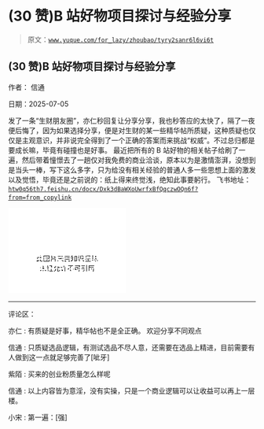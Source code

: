# (30 赞)B 站好物项目探讨与经验分享

> 原文：[`www.yuque.com/for_lazy/zhoubao/tyry2sanr6l6vi6t`](https://www.yuque.com/for_lazy/zhoubao/tyry2sanr6l6vi6t)

## (30 赞)B 站好物项目探讨与经验分享

作者： 信通

日期：2025-07-05

发了一条“生财朋友圈”，亦仁秒回复让分享分享，我也秒答应的太快了，隔了一夜便后悔了，因为如果选择分享，便是对生财的某一些精华帖所质疑，这种质疑也仅仅是主观意识，并非说完全得到了一个正确的答案而来挑战“权威”。不过总归都是要成长嘛，毕竟有碰撞也是好事。
最近把所有的 B 站好物的相关帖子给刷了一遍，然后带着憧憬去了一趟仅对我免费的商业洽谈，原本以为是激情澎湃，没想到是当头一棒，写下这么多字，只为给没有相关经验的普通人多一些思想上面的激发以及觉悟，毕竟还是之前说的：纸上得来终觉浅，绝知此事要躬行。
飞书地址： [`htw0q56th7.feishu.cn/docx/Dxk3dBaWXoUwrfxBfQqczwOQn6f?from=from_copylink`](https://htw0q56th7.feishu.cn/docx/Dxk3dBaWXoUwrfxBfQqczwOQn6f?from=from_copylink)

![](img/40d1fb5703ec43068e2ec037c3cdac1c.png "None")

* * *

评论区：

亦仁 : 有质疑是好事，精华帖也不是全正确。 欢迎分享不同观点

信通 : 只质疑选品逻辑，有测试选品不尽人意，还需要在选品上精进，目前需要有人做到这一点就足够完善了[呲牙]

紫陌 : 买来的创业粉质量怎么样呢

信通 : 以上内容皆为意淫，没有实操，只是一个商业逻辑可以让收益可以再上一层楼。

小宋 : 第一遍：[强]
